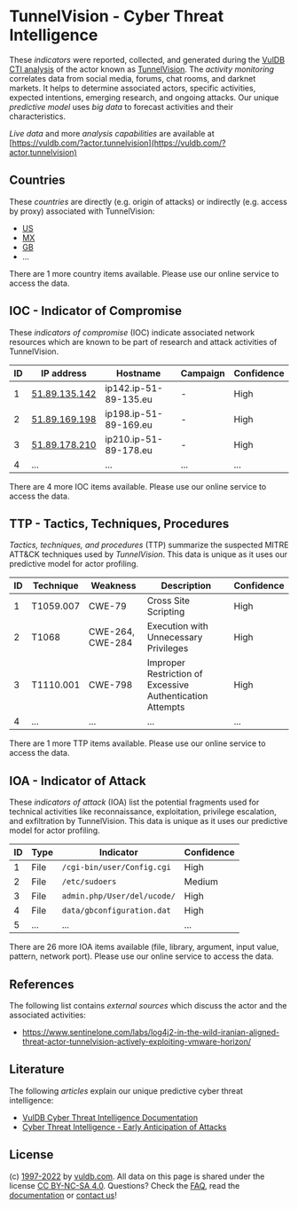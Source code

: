 # TunnelVision - Cyber Threat Intelligence

These _indicators_ were reported, collected, and generated during the [VulDB CTI analysis](https://vuldb.com/?kb.cti) of the actor known as [TunnelVision](https://vuldb.com/?actor.tunnelvision). The _activity monitoring_ correlates data from social media, forums, chat rooms, and darknet markets. It helps to determine associated actors, specific activities, expected intentions, emerging research, and ongoing attacks. Our unique _predictive model_ uses _big data_ to forecast activities and their characteristics.

_Live data_ and more _analysis capabilities_ are available at [https://vuldb.com/?actor.tunnelvision](https://vuldb.com/?actor.tunnelvision)

## Countries

These _countries_ are directly (e.g. origin of attacks) or indirectly (e.g. access by proxy) associated with TunnelVision:

* [US](https://vuldb.com/?country.us)
* [MX](https://vuldb.com/?country.mx)
* [GB](https://vuldb.com/?country.gb)
* ...

There are 1 more country items available. Please use our online service to access the data.

## IOC - Indicator of Compromise

These _indicators of compromise_ (IOC) indicate associated network resources which are known to be part of research and attack activities of TunnelVision.

ID | IP address | Hostname | Campaign | Confidence
-- | ---------- | -------- | -------- | ----------
1 | [51.89.135.142](https://vuldb.com/?ip.51.89.135.142) | ip142.ip-51-89-135.eu | - | High
2 | [51.89.169.198](https://vuldb.com/?ip.51.89.169.198) | ip198.ip-51-89-169.eu | - | High
3 | [51.89.178.210](https://vuldb.com/?ip.51.89.178.210) | ip210.ip-51-89-178.eu | - | High
4 | ... | ... | ... | ...

There are 4 more IOC items available. Please use our online service to access the data.

## TTP - Tactics, Techniques, Procedures

_Tactics, techniques, and procedures_ (TTP) summarize the suspected MITRE ATT&CK techniques used by _TunnelVision_. This data is unique as it uses our predictive model for actor profiling.

ID | Technique | Weakness | Description | Confidence
-- | --------- | -------- | ----------- | ----------
1 | T1059.007 | CWE-79 | Cross Site Scripting | High
2 | T1068 | CWE-264, CWE-284 | Execution with Unnecessary Privileges | High
3 | T1110.001 | CWE-798 | Improper Restriction of Excessive Authentication Attempts | High
4 | ... | ... | ... | ...

There are 1 more TTP items available. Please use our online service to access the data.

## IOA - Indicator of Attack

These _indicators of attack_ (IOA) list the potential fragments used for technical activities like reconnaissance, exploitation, privilege escalation, and exfiltration by TunnelVision. This data is unique as it uses our predictive model for actor profiling.

ID | Type | Indicator | Confidence
-- | ---- | --------- | ----------
1 | File | `/cgi-bin/user/Config.cgi` | High
2 | File | `/etc/sudoers` | Medium
3 | File | `admin.php/User/del/ucode/` | High
4 | File | `data/gbconfiguration.dat` | High
5 | ... | ... | ...

There are 26 more IOA items available (file, library, argument, input value, pattern, network port). Please use our online service to access the data.

## References

The following list contains _external sources_ which discuss the actor and the associated activities:

* https://www.sentinelone.com/labs/log4j2-in-the-wild-iranian-aligned-threat-actor-tunnelvision-actively-exploiting-vmware-horizon/

## Literature

The following _articles_ explain our unique predictive cyber threat intelligence:

* [VulDB Cyber Threat Intelligence Documentation](https://vuldb.com/?kb.cti)
* [Cyber Threat Intelligence - Early Anticipation of Attacks](https://www.scip.ch/en/?labs.20201022)

## License

(c) [1997-2022](https://vuldb.com/?kb.changelog) by [vuldb.com](https://vuldb.com/?kb.about). All data on this page is shared under the license [CC BY-NC-SA 4.0](https://creativecommons.org/licenses/by-nc-sa/4.0/). Questions? Check the [FAQ](https://vuldb.com/?kb.faq), read the [documentation](https://vuldb.com/?kb) or [contact us](https://vuldb.com/?contact)!
